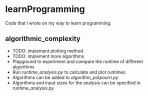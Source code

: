 # learnProgramming
Code that I wrote on my way to learn programming.

## algorithmic_complexity
- TODO: implement plotting method
- TODO: implement more algorithms
- Playground to experiment and compare the runtime of different algorithms
- Run *runtime_analysis.py* to calculate and plot runtimes
- Algorithms can be added to *algorithm_potpourri.py*
- Algorithms and input sizes for the analysis can be specified in *runtime_analysis.py*